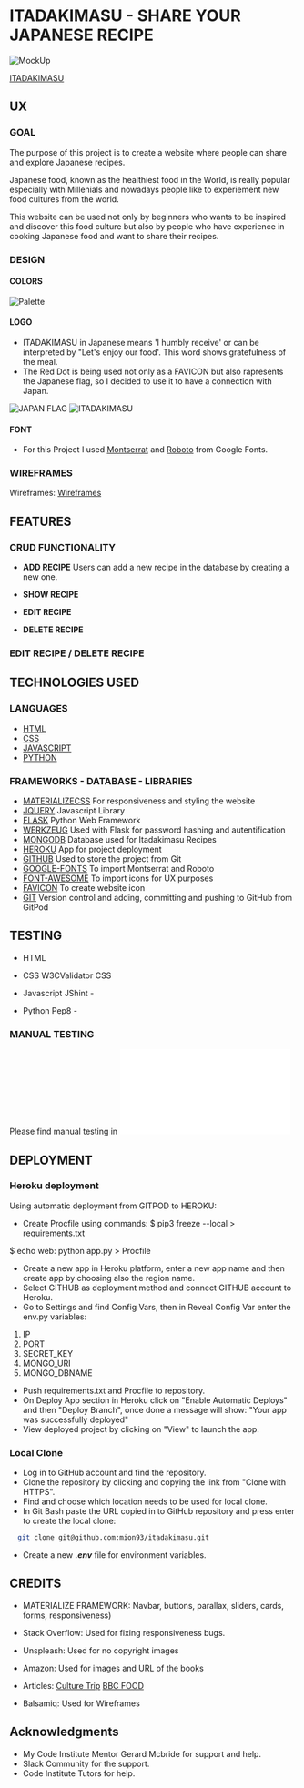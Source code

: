 # ITADAKIMASU - SHARE YOUR JAPANESE RECIPE

![MockUp](/static/images/mockup.PNG)

[ITADAKIMASU](https://itadakimasu-ms3.herokuapp.com/)
## UX

### GOAL 

The purpose of this project is to create a website where people can share and explore Japanese recipes.

Japanese food, known as the healthiest food in the World, is really popular especially with Millenials and nowadays people like to experiement new food cultures from the world. 

This website can be used not only by beginners who wants to be inspired and discover this food culture but also by people who have experience in cooking Japanese food and want to share their recipes.

### DESIGN

#### COLORS
![Palette](/static/images/palette1.png)


#### LOGO

* ITADAKIMASU in Japanese means 'I humbly receive' or can be interpreted by "Let's enjoy our food'. This word shows gratefulness of the meal.
* The Red Dot is being used not only as a FAVICON but also rapresents the Japanese flag, so I decided to use it to have a connection with Japan.

![JAPAN FLAG](/static/images/Japan-flag-wallpaper-12.gif)
![ITADAKIMASU](/static/images/logo.PNG)

#### FONT

* For this Project I used [Montserrat](https://fonts.google.com/specimen/Montserrat) and [Roboto](https://fonts.google.com/specimen/Roboto) from Google Fonts.

### WIREFRAMES 

Wireframes:
[Wireframes](/static/files/wireframes.pdf)

## FEATURES 

### CRUD FUNCTIONALITY

- **ADD RECIPE** Users can add a new recipe in the database by creating a new one. 

- **SHOW RECIPE** 

- **EDIT RECIPE**

- **DELETE RECIPE** 


### EDIT RECIPE / DELETE RECIPE


## TECHNOLOGIES USED 

### LANGUAGES 
* [HTML](https://en.wikipedia.org/wiki/HTML5)
* [CSS](https://en.wikipedia.org/wiki/CSS)
* [JAVASCRIPT](https://en.wikipedia.org/wiki/JavaScript)
* [PYTHON](https://en.wikipedia.org/wiki/Python_(programming_language))

### FRAMEWORKS - DATABASE - LIBRARIES

* [MATERIALIZECSS](http://materializecss.com/) 
  For responsiveness and styling the website
* [JQUERY](https://en.wikipedia.org/wiki/JQuery)
 Javascript Library 
* [FLASK](https://en.wikipedia.org/wiki/Flask_(web_framework))
 Python Web Framework
* [WERKZEUG](https://werkzeug.palletsprojects.com/en/1.0.x/)
 Used with Flask for password hashing and autentification
* [MONGODB](https://en.wikipedia.org/wiki/MongoDB)
 Database used for Itadakimasu Recipes
* [HEROKU](https://en.wikipedia.org/wiki/Heroku)
App for project deployment
* [GITHUB](https://en.wikipedia.org/wiki/GitHub)
 Used to store the project from Git 
* [GOOGLE-FONTS](https://fonts.google.com/)
 To import Montserrat and Roboto 
* [FONT-AWESOME](https://fontawesome.com/)
 To import icons for UX purposes
* [FAVICON](http://faviconer.com/)
To create website icon
* [GIT](https://en.wikipedia.org/wiki/Git)
 Version control and adding, committing and pushing to GitHub from GitPod

## TESTING 

* HTML 

* CSS
W3CValidator CSS

* Javascript
JShint - 

* Python
Pep8 -

### MANUAL TESTING 

Please find manual testing in ![Testing.md](testing.md)

## DEPLOYMENT 

### Heroku deployment

Using automatic deployment from GITPOD to HEROKU:
- Create Procfile using commands:
 $ pip3 freeze --local > requirements.txt

 $ echo web: python app.py > Procfile
- Create a new app in Heroku platform, enter a new app name and then create app by choosing also the region name.
- Select GITHUB as deployment method and connect GITHUB account to Heroku.
- Go to Settings and find Config Vars, then in Reveal Config Var enter the env.py variables:
 1. IP
 2. PORT
 3. SECRET_KEY
 4. MONGO_URI
 5. MONGO_DBNAME
- Push requirements.txt and Procfile to repository.
- On Deploy App section in Heroku click on "Enable Automatic Deploys" and then "Deploy Branch", once done a message will show: "Your app was successfully deployed"
- View deployed project by clicking on "View" to launch the app.

### Local Clone

* Log in to GitHub account and find the repository.
* Clone the repository by clicking and copying the link from "Clone with HTTPS".
* Find and choose which location needs to be used for local clone.
* In Git Bash paste the URL copied in to GitHub repository and press enter to create the local clone:
 ```bash
   git clone git@github.com:mion93/itadakimasu.git
 ```
* Create a new ***.env*** file for  environment variables.




## CREDITS

* MATERIALIZE FRAMEWORK:
 Navbar, buttons, parallax, sliders, cards, forms, responsiveness)

* Stack Overflow:
 Used for fixing responsiveness bugs.

* Unspleash:
Used for no copyright images

* Amazon:
 Used for images and URL of the books

* Articles:
[Culture Trip](https://theculturetrip.com/asia/japan/articles/the-10-best-traditional-japanese-dishes/)
[BBC FOOD](https://www.bbc.com/future/article/20200626-should-we-eat-more-like-the-japanese)

* Balsamiq: Used for Wireframes

## Acknowledgments

* My Code Institute Mentor Gerard Mcbride for support and help.
* Slack Community for the support.
* Code Institute Tutors for help.